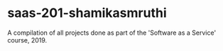# saas-201-shamikasmruthi
A compilation of all projects done as part of the 'Software as a Service' course, 2019.

